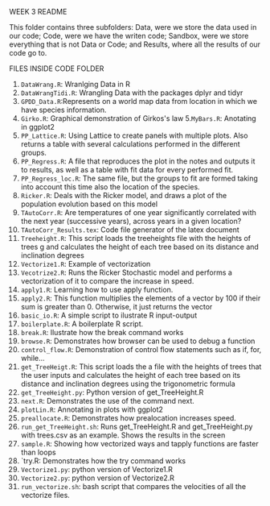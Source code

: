 WEEK 3 README

This folder contains three subfolders: Data, were we store the data used in our code;
Code, were we have the writen code; Sandbox, were we store everything that is not
Data or Code; and Results, where all the results of our code go to.

FILES INSIDE CODE FOLDER

1. `DataWrang.R`: Wranlging Data in R
2. `DataWrangTidi.R`: Wrangling Data with the packages dplyr and tidyr
3. `GPDD_Data.R`:Represents on a world map data from location in which we have species information.
4. `Girko.R`: Graphical demonstration of Girkos's law
5.`MyBars.R`: Anotating in ggplot2
6. `PP_Lattice.R`: Using Lattice to create panels with multiple plots. Also returns a table with several calculations performed in the different groups.
7. `PP_Regress.R`: A file that reproduces the plot in the notes and outputs it to results, as well as a table with fit data for every performed fit.
8. `PP_Regress_loc.R`: The same file, but the groups to fit are formed taking into account this time also the location of the species.  
9. `Ricker.R`: Deals with the Ricker model, and draws a plot of the population evolution based on this model
10. `TAutoCorr.R`: Are temperatures of one year significantly correlated with the next year (successive years), across years in a given location?
11. `TAutoCorr_Results.tex`: Code file generator of the latex document
12. `Treeheight.R`: This script loads the treeheights file with the heights of trees g and calculates the height of each tree based on its distance and inclination degrees
13. `Vectorize1.R`: Example of vectorization
14. `Vecotrize2.R`: Runs the Ricker Stochastic model and performs a vectorization of it to compare the increase in speed. 
15. `apply1.R`: Learning how to use apply function.
16. `apply2.R`: This function multiplies the elements of a vector by 100 if their sum is greater than 0. Otherwise, it just returns the vector
17. `basic_io.R`: A simple script to ilustrate R input-output 
18. `boilerplate.R`: A boilerplate R script.
19. `break.R`: Ilustrate how the break command works
20. `browse.R`: Demonstrates how browser can be used to debug a function
21. `control_flow.R`: Demonstration of control flow statements such as if, for, while... 
22. `get_TreeHeigt.R`:  This script loads the a file with the heights of trees that the user inputs and calculates the height of each tree based on its distance and inclination degrees  using  the trigonometric formula 
23. `get_TreeHeight.py`: Python version of get_TreeHeight.R
24. `next.R`: Demonstrates the use of the command next.
25. `plotLin.R`: Annotating in plots with ggplot2
26. `preallocate.R`: Demonstrates how prealocation increases speed.
27. `run_get_TreeHeight.sh`: Runs get_TreeHeight.R and get_TreeHeight.py with trees.csv as an example. Shows the results in the screen
28. `sample.R`: Showing how vectorized ways and tapply functions are faster than loops
29. `try.R: Demonstrates how the try command works
30. `Vectorize1.py`: python version of Vectorize1.R
31. `Vectorize2.py`: python version of Vectorize2.R
32. `run_vectorize.sh`: bash script that compares the velocities of all the vectorize files.


